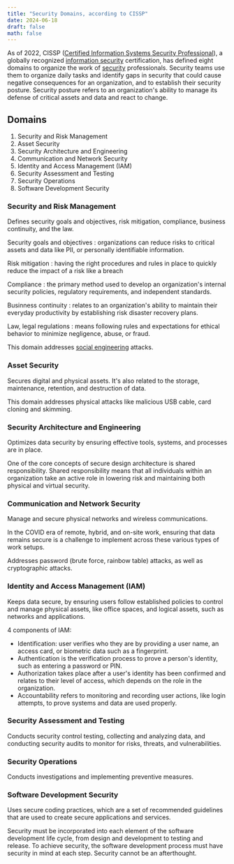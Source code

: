 ```yaml
---
title: "Security Domains, according to CISSP"
date: 2024-06-18
draft: false
math: false
---
```


As of 2022, CISSP ([Certified Information Systems Security Professional](https://www.isc2.org/certifications/cissp)), a globally
recognized [information security](/infosec) certification, has defined eight domains
to organize the work of [security](/security) professionals.
Security teams use them to organize daily tasks and
identify gaps in security that could cause negative consequences for
an organization, and to establish their security posture.
Security posture refers to an organization's ability to manage
its defense of critical assets and data and react to change. 

## Domains

1. Security and Risk Management
2. Asset Security
3. Security Architecture and Engineering
4. Communication and Network Security
5. Identity and Access Management (IAM)
6. Security Assessment and Testing
7. Security Operations
8. Software Development Security

### Security and Risk Management

Defines security goals and objectives,
risk mitigation, compliance, business continuity, and the law.

Security goals and objectives
: organizations can reduce risks to critical assets and data
like PII, or personally identifiable information.

Risk mitigation
: having the right procedures and rules
in place to quickly reduce the impact of a risk like a breach

Compliance
: the primary method used to develop an organization's internal
security policies, regulatory requirements, and independent standards.

Businness continuity
: relates to an organization's ability to maintain
their everyday productivity by establishing risk disaster recovery plans.

Law, legal regulations
: means following rules and expectations for
ethical behavior to minimize negligence, abuse, or fraud. 

This domain addresses [social engineering](/social-engineering) attacks.

### Asset Security

Secures digital and physical assets.
It's also related to the storage, maintenance, retention, and
destruction of data.

This domain addresses physical attacks like malicious USB cable, card
cloning and skimming.

### Security Architecture and Engineering

Optimizes data security by ensuring effective tools,
systems, and processes are in place.

One of the core concepts of secure design architecture is shared
responsibility. Shared responsibility means that all individuals within
an organization take an active role in lowering risk and maintaining
both physical and virtual security. 

### Communication and Network Security

Manage and secure physical networks and wireless communications.

In the COVID era of remote, hybrid, and on-site work, ensuring that data
remains secure is a challenge to implement across these various types of
work setups.

Addresses password (brute force, rainbow table) attacks, as well as
cryptographic attacks.

### Identity and Access Management (IAM)

Keeps data secure, by
ensuring users follow established policies
to control and manage physical assets,
like office spaces, and
logical assets, such as networks and applications.

4 components of IAM:

- Identification: user verifies who they are by providing a user name,
  an access card, or biometric data such as a fingerprint.
- Authentication is the verification process to prove a person's
  identity, such as entering a password or PIN.
- Authorization takes place after a user's identity has been confirmed
  and relates to their level of access, which depends on the role in the
  organization.
- Accountability refers to monitoring and recording user actions, like
  login attempts, to prove systems and data are used properly.

### Security Assessment and Testing

Conducts security control testing,
collecting and analyzing data, and conducting
security audits to monitor for
risks, threats, and vulnerabilities.

### Security Operations

Conducts
investigations and implementing preventive measures.

### Software Development Security

Uses secure coding practices,
which are a set of recommended guidelines that are used
to create secure applications and services.

Security must be incorporated into each element of the software
development life cycle, from design and development to testing and
release. To achieve security, the software development process must have
security in mind at each step. Security cannot be an afterthought.
